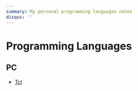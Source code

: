 ```yaml
---
summary: My personal programming languages notes
disqus: ''
---
```


# Programming Languages

## PC

* [Tcl](tcl/index.md)

